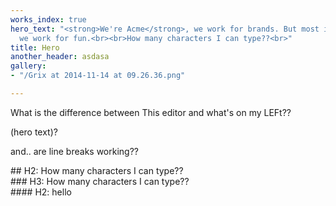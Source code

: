 ```yaml
---
works_index: true
hero_text: "<strong>We're Acme</strong>, we work for brands. But most importantly,
  we work for fun.<br><br>How many characters I can type??<br>"
title: Hero
another_header: asdasa
gallery:
- "/Grix at 2014-11-14 at 09.26.36.png"

---
```

<Hero :text="$page.frontmatter.hero_text" />
<WorksList />

What is the difference between This editor and what's on my LEFt??

(hero text)?

and.. are line breaks working??

\## H2: How many characters I can type??  
\### H3: How many characters I can type??  
\#### H2: hello
